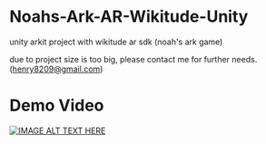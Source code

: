 # Noahs-Ark-AR-Wikitude-Unity
unity arkit project with wikitude ar sdk (noah's ark game)

due to project size is too big, please contact me for further needs. (henry8209@gmail.com)

# Demo Video

[![IMAGE ALT TEXT HERE](https://img.youtube.com/vi/n1bgEFoU_M4/0.jpg)](https://www.youtube.com/watch?v=n1bgEFoU_M4)
